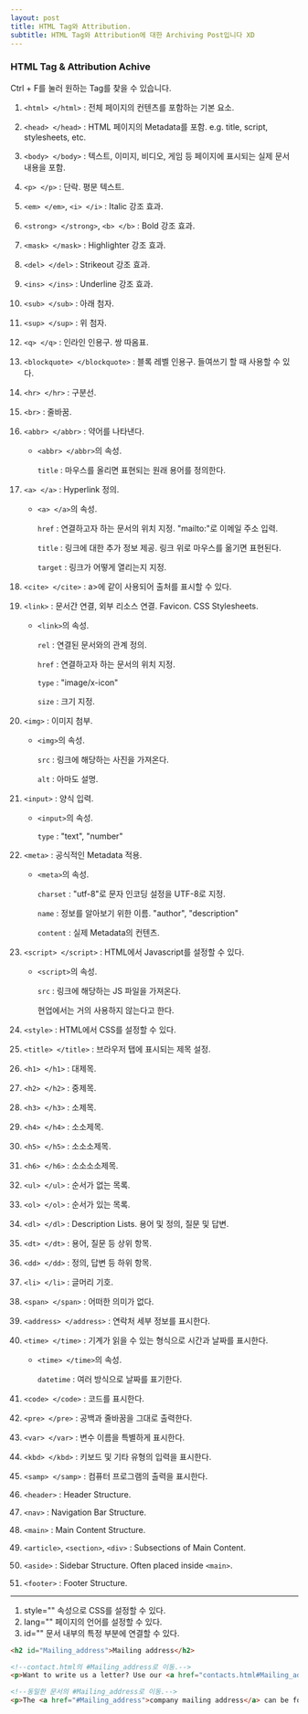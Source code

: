 ```yaml
---
layout: post
title: HTML Tag와 Attribution.
subtitle: HTML Tag와 Attribution에 대한 Archiving Post입니다 XD
---
```


### HTML Tag & Attribution Achive

Ctrl + F를 눌러 원하는 Tag를 찾을 수 있습니다.

1. `<html> </html>` : 전체 페이지의 컨텐츠를 포함하는 기본 요소.
2. `<head> </head>` : HTML 페이지의 Metadata를 포함. e.g. title, script, stylesheets, etc.
3. `<body> </body>` : 텍스트, 이미지, 비디오, 게임 등 페이지에 표시되는 실제 문서 내용을 포함.

4. `<p> </p>` : 단락. 평문 텍스트.
5. `<em> </em>`, `<i> </i>` : Italic 강조 효과.
6. `<strong> </strong>`, `<b> </b>` : Bold 강조 효과.
7. `<mask> </mask>` : Highlighter 강조 효과.
8. `<del> </del>` : Strikeout 강조 효과.
9. `<ins> </ins>` : Underline 강조 효과.
10. `<sub> </sub>` : 아래 첨자.
11. `<sup> </sup>` : 위 첨자.
12. `<q> </q>` : 인라인 인용구. 쌍 따옴표.
13. `<blockquote> </blockquote>` : 블록 레벨 인용구. 들여쓰기 할 때 사용할 수 있다.
14. `<hr> </hr>` : 구분선.
15. `<br>` : 줄바꿈.
16. `<abbr> </abbr>` : 약어를 나타낸다.
    - `<abbr> </abbr>`의 속성.

        `title` : 마우스를 올리면 표현되는 원래 용어를 정의한다.

17. `<a> </a>` : Hyperlink 정의.
    - `<a> </a>`의 속성.

        `href` : 연결하고자 하는 문서의 위치 지정. "mailto:"로 이메일 주소 입력.

        `title` : 링크에 대한 추가 정보 제공. 링크 위로 마우스를 옮기면 표현된다.

        `target` : 링크가 어떻게 열리는지 지정.

18. `<cite> </cite>` : &it;a>에 같이 사용되어 출처를 표시할 수 있다.

19. `<link>` : 문서간 연결, 외부 리소스 연결. Favicon. CSS Stylesheets.
    - `<link>`의 속성.

        `rel` : 연결된 문서와의 관계 정의.

        `href` : 연결하고자 하는 문서의 위치 지정.

        `type` : "image/x-icon"

        `size` : 크기 지정.

     

20. `<img>` : 이미지 첨부.
    - `<img>`의 속성.

        `src` : 링크에 해당하는 사진을 가져온다.

        `alt` : 아마도 설명.

21. `<input>` : 양식 입력.
    - `<input>`의 속성.

        `type` : "text", "number"

22. `<meta>` : 공식적인 Metadata 적용.
    - `<meta>`의 속성.

        `charset` : "utf-8"로 문자 인코딩 설정을 UTF-8로 지정.

        `name` : 정보를 알아보기 위한 이름. "author", "description"

        `content` : 실제 Metadata의 컨텐츠.

23. `<script> </script>` : HTML에서 Javascript를 설정할 수 있다.
    - `<script>`의 속성.

        `src` : 링크에 해당하는 JS 파일을 가져온다.

        현업에서는 거의 사용하지 않는다고 한다.

24. `<style>` : HTML에서 CSS를 설정할 수 있다.
25. `<title> </title>` : 브라우저 탭에 표시되는 제목 설정.
26. `<h1> </h1>` : 대제목.
27. `<h2> </h2>` : 중제목.
28. `<h3> </h3>` : 소제목.
29. `<h4> </h4>` : 소소제목.
30. `<h5> </h5>` : 소소소제목.
31. `<h6> </h6>` : 소소소소제목.
32. `<ul> </ul>` : 순서가 없는 목록.
33. `<ol> </ol>` : 순서가 있는 목록.
34. `<dl> </dl>` : Description Lists. 용어 및 정의, 질문 및 답변.
35. `<dt> </dt>` : 용어, 질문 등 상위 항목.
36. `<dd> </dd>` : 정의, 답변 등 하위 항목.
37. `<li> </li>` : 글머리 기호.
38. `<span> </span>` : 어떠한 의미가 없다.
39. `<address> </address>` : 연락처 세부 정보를 표시한다.
40. `<time> </time>` : 기계가 읽을 수 있는 형식으로 시간과 날짜를 표시한다.
    - `<time> </time>`의 속성.

        `datetime` : 여러 방식으로 날짜를 표기한다.

41. `<code> </code>` : 코드를 표시한다.
42. `<pre> </pre>` : 공백과 줄바꿈을 그대로 출력한다.
43. `<var> </var>` : 변수 이름을 특별하게 표시한다.
44. `<kbd> </kbd>` : 키보드 및 기타 유형의 입력을 표시한다.
45. `<samp> </samp>` : 컴퓨터 프로그램의 출력을 표시한다.

46. `<header>` : Header Structure.
47. `<nav>` : Navigation Bar Structure.
48. `<main>` : Main Content Structure.
49. `<article>`, `<section>`, `<div>` : Subsections of Main Content.
50. `<aside>` : Sidebar Structure. Often placed inside `<main>`.
51. `<footer>` : Footer Structure.

---

1. style="" 속성으로 CSS를 설정할 수 있다.
2. lang="" 페이지의 언어를 설정할 수 있다.
3. id="" 문서 내부의 특정 부분에 연결할 수 있다.

```html
<h2 id="Mailing_address">Mailing address</h2>

<!--contact.html의 #Mailing_address로 이동.-->
<p>Want to write us a letter? Use our <a href="contacts.html#Mailing_address">mailing address</a>.</p>

<!--동일한 문서의 #Mailing_address로 이동.-->
<p>The <a href="#Mailing_address">company mailing address</a> can be found at the bottom of this page.</p>
```
